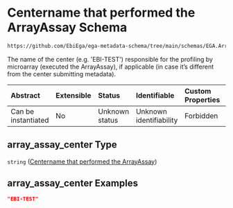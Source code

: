 # Centername that performed the ArrayAssay Schema

```txt
https://github.com/EbiEga/ega-metadata-schema/tree/main/schemas/EGA.ArrayAssay.json#/properties/array_assay_center
```

The name of the center (e.g. 'EBI-TEST') responsible for the profiling by microarray (executed the ArrayAssay), if applicable (in case it’s different from the center submitting metadata).

| Abstract            | Extensible | Status         | Identifiable            | Custom Properties | Additional Properties | Access Restrictions | Defined In                                                                |
| :------------------ | :--------- | :------------- | :---------------------- | :---------------- | :-------------------- | :------------------ | :------------------------------------------------------------------------ |
| Can be instantiated | No         | Unknown status | Unknown identifiability | Forbidden         | Allowed               | none                | [EGA.ArrayAssay.json*](../out/EGA.ArrayAssay.json "open original schema") |

## array_assay_center Type

`string` ([Centername that performed the ArrayAssay](ega-properties-centername-that-performed-the-arrayassay.md))

## array_assay_center Examples

```json
"EBI-TEST"
```
